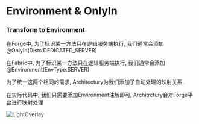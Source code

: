 # Environment & OnlyIn

### Transform to Environment

在Forge中, 为了标识某一方法只在逻辑服务端执行, 我们通常会添加@OnlyIn(Dists.DEDICATED\_SERVER)

在Fabric中, 为了标识某一方法只在逻辑服务端执行, 我们通常会添加@Environment(EnvType.SERVER)

为了统一这两个相同的需求, Architectury为我们添加了自动处理的映射关系.

在实际代码中, 我们只需要添加Environment注解即可, Architrctury会对Forge平台进行映射处理

![LightOverlay](https://s2.loli.net/2022/04/02/rU8y6HdeiV4oaXP.png)

